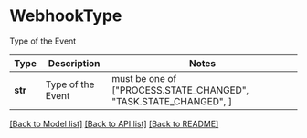 # WebhookType

Type of the Event

Type | Description | Notes
------------- | ------------- | -------------
**str** | Type of the Event |  must be one of ["PROCESS.STATE_CHANGED", "TASK.STATE_CHANGED", ]

[[Back to Model list]](../README.md#documentation-for-models) [[Back to API list]](../README.md#documentation-for-api-endpoints) [[Back to README]](../README.md)

